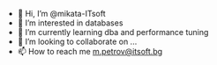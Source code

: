 - 👋 Hi, I’m @mikata-ITsoft
- 👀 I’m interested in databases
- 🌱 I’m currently learning dba and performance tuning
- 💞️ I’m looking to collaborate on ...
- 📫 How to reach me m.petrov@itsoft.bg

<!---
mikata-ITsoft/mikata-ITsoft is a ✨ special ✨ repository because its `README.md` (this file) appears on your GitHub profile.
You can click the Preview link to take a look at your changes.
--->
